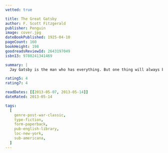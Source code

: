 ```yaml
---
vetted: true

title: The Great Gatsby
author: F. Scott Fitzgerald
publisher: Penguin
image: cover.jpg
dateBookPublished: 1925-04-10
pageCount: 160
bookHeight: 198
goodreadsReviewId: 2643197049
isbn13: 9780241341469

summary: |
  Jay Gatsby is the man who has everything. But one thing will always be out of his reach… Everybody who is anybody is seen at his glittering parties. Day and night his Long Island mansion buzzes with bright young things drinking, dancing and debating his mysterious character. For Gatsby - young, handsome, fabulously rich - always seems alone in the crowd, watching and waiting, though no one knows what for. Beneath the shimmering surface of his life he is hiding a secret: a silent longing that can never be fulfilled. And soon this destructive obsession will force his world to unravel.

rating5: 4
rating7: 4

readDates: [[2013-05-07, 2013-05-14]]
dateRated: 2013-05-14

tags:
  [
    genre-post-war-classic,
    type-fiction,
    form-paperback,
    pub-english-library,
    loc-new-york,
    sub-americana,
  ]
---
```

